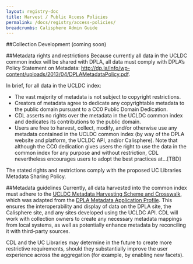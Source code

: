 ```yaml
---
layout: registry-doc
title: Harvest / Public Access Policies
permalink: /docs/registry/access-policies/
breadcrumbs: Calisphere Admin Guide
---
```


##Collection Development
(coming soon)

##Metadata rights and restrictions
Because currently all data in the UCLDC common index will be shared with DPLA, all data must comply with DPLA’s Policy Statement on Metadata: http://dp.la/info/wp-content/uploads/2013/04/DPLAMetadataPolicy.pdf. 

In brief, for all data in the UCLDC index:

- The vast majority of metadata is not subject to copyright restrictions.
- Creators of metadata agree to dedicate any copyrightable metadata to the public domain pursuant to a CC0 Public Domain Dedication.
- CDL asserts no rights over the metadata in the UCLDC common index and dedicates its contributions to the public domain.
- Users are free to harvest, collect, modify, and/or otherwise use any metadata contained in the UCLDC common index (by way of the DPLA website and platform, the UCLDC API, and/or Calisphere). Note that although the CC0 dedication gives users the right to use the data in the common index for any purpose and without restriction, CDL nevertheless encourages users to adopt the best practices at...[TBD]

The stated rights and restrictions comply with the proposed UC Libraries Metadata Sharing Policy.

##Metadata guidelines
Currently, all data harvested into the common index must adhere to the <a href="https://docs.google.com/spreadsheets/d/1u2RE9PD0N9GkLQTFNJy3HiH9N5IbKDG52HjJ6JomC9I/edit#gid=265758929">UCLDC Metadata Harvesting Scheme and Crosswalk</a>, which was adapted from the [DPLA Metadata Application Profile](http://dp.la/info/wp-content/uploads/2013/04/DPLA-MAP-V3.1-2.pdf). This ensures the interoperability and display of data on the DPLA site, the Calisphere site, and any sites developed using the UCLDC API. CDL will work with collection owners to create any necessary metadata mappings from local systems, as well as potentially enhance metadata by reconciling it with third-party sources.

CDL and the UC Libraries may determine in the future to create more restrictive requirements, should they substantially improve the user experience across the aggregation (for example, by enabling new facets).
